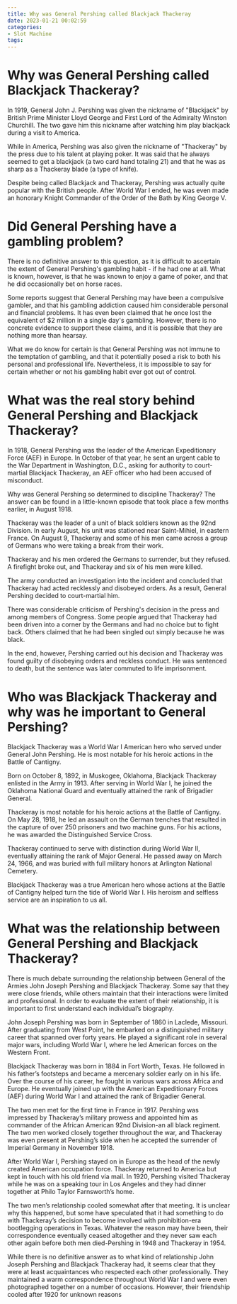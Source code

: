 ```yaml
---
title: Why was General Pershing called Blackjack Thackeray
date: 2023-01-21 00:02:59
categories:
- Slot Machine
tags:
---
```



#  Why was General Pershing called Blackjack Thackeray?

In 1919, General John J. Pershing was given the nickname of "Blackjack" by British Prime Minister Lloyd George and First Lord of the Admiralty Winston Churchill. The two gave him this nickname after watching him play blackjack during a visit to America.

While in America, Pershing was also given the nickname of "Thackeray" by the press due to his talent at playing poker. It was said that he always seemed to get a blackjack (a two card hand totaling 21) and that he was as sharp as a Thackeray blade (a type of knife).

Despite being called Blackjack and Thackeray, Pershing was actually quite popular with the British people. After World War I ended, he was even made an honorary Knight Commander of the Order of the Bath by King George V.

#  Did General Pershing have a gambling problem?

There is no definitive answer to this question, as it is difficult to ascertain the extent of General Pershing's gambling habit - if he had one at all. What is known, however, is that he was known to enjoy a game of poker, and that he did occasionally bet on horse races.

Some reports suggest that General Pershing may have been a compulsive gambler, and that his gambling addiction caused him considerable personal and financial problems. It has even been claimed that he once lost the equivalent of $2 million in a single day's gambling. However, there is no concrete evidence to support these claims, and it is possible that they are nothing more than hearsay.

What we do know for certain is that General Pershing was not immune to the temptation of gambling, and that it potentially posed a risk to both his personal and professional life. Nevertheless, it is impossible to say for certain whether or not his gambling habit ever got out of control.

#  What was the real story behind General Pershing and Blackjack Thackeray?

In 1918, General Pershing was the leader of the American Expeditionary Force (AEF) in Europe. In October of that year, he sent an urgent cable to the War Department in Washington, D.C., asking for authority to court-martial Blackjack Thackeray, an AEF officer who had been accused of misconduct.

Why was General Pershing so determined to discipline Thackeray? The answer can be found in a little-known episode that took place a few months earlier, in August 1918.

Thackeray was the leader of a unit of black soldiers known as the 92nd Division. In early August, his unit was stationed near Saint-Mihiel, in eastern France. On August 9, Thackeray and some of his men came across a group of Germans who were taking a break from their work.

Thackeray and his men ordered the Germans to surrender, but they refused. A firefight broke out, and Thackeray and six of his men were killed.

The army conducted an investigation into the incident and concluded that Thackeray had acted recklessly and disobeyed orders. As a result, General Pershing decided to court-martial him.

There was considerable criticism of Pershing's decision in the press and among members of Congress. Some people argued that Thackeray had been driven into a corner by the Germans and had no choice but to fight back. Others claimed that he had been singled out simply because he was black.

In the end, however, Pershing carried out his decision and Thackeray was found guilty of disobeying orders and reckless conduct. He was sentenced to death, but the sentence was later commuted to life imprisonment.

#  Who was Blackjack Thackeray and why was he important to General Pershing?

Blackjack Thackeray was a World War I American hero who served under General John Pershing. He is most notable for his heroic actions in the Battle of Cantigny.

Born on October 8, 1892, in Muskogee, Oklahoma, Blackjack Thackeray enlisted in the Army in 1913. After serving in World War I, he joined the Oklahoma National Guard and eventually attained the rank of Brigadier General.

Thackeray is most notable for his heroic actions at the Battle of Cantigny. On May 28, 1918, he led an assault on the German trenches that resulted in the capture of over 250 prisoners and two machine guns. For his actions, he was awarded the Distinguished Service Cross.

Thackeray continued to serve with distinction during World War II, eventually attaining the rank of Major General. He passed away on March 24, 1966, and was buried with full military honors at Arlington National Cemetery.

Blackjack Thackeray was a true American hero whose actions at the Battle of Cantigny helped turn the tide of World War I. His heroism and selfless service are an inspiration to us all.

#  What was the relationship between General Pershing and Blackjack Thackeray?

There is much debate surrounding the relationship between General of the Armies John Joseph Pershing and Blackjack Thackeray. Some say that they were close friends, while others maintain that their interactions were limited and professional. In order to evaluate the extent of their relationship, it is important to first understand each individual’s biography.

John Joseph Pershing was born in September of 1860 in Laclede, Missouri. After graduating from West Point, he embarked on a distinguished military career that spanned over forty years. He played a significant role in several major wars, including World War I, where he led American forces on the Western Front.

Blackjack Thackeray was born in 1884 in Fort Worth, Texas. He followed in his father’s footsteps and became a mercenary soldier early on in his life. Over the course of his career, he fought in various wars across Africa and Europe. He eventually joined up with the American Expeditionary Forces (AEF) during World War I and attained the rank of Brigadier General.

The two men met for the first time in France in 1917. Pershing was impressed by Thackeray’s military prowess and appointed him as commander of the African American 92nd Division-an all black regiment. The two men worked closely together throughout the war, and Thackeray was even present at Pershing’s side when he accepted the surrender of Imperial Germany in November 1918.

After World War I, Pershing stayed on in Europe as the head of the newly created American occupation force. Thackeray returned to America but kept in touch with his old friend via mail. In 1920, Pershing visited Thackeray while he was on a speaking tour in Los Angeles and they had dinner together at Philo Taylor Farnsworth’s home.

The two men’s relationship cooled somewhat after that meeting. It is unclear why this happened, but some have speculated that it had something to do with Thackeray’s decision to become involved with prohibition-era bootlegging operations in Texas. Whatever the reason may have been, their correspondence eventually ceased altogether and they never saw each other again before both men died-Pershing in 1948 and Thackeray in 1954.

While there is no definitive answer as to what kind of relationship John Joseph Pershing and Blackjack Thackeray had, it seems clear that they were at least acquaintances who respected each other professionally. They maintained a warm correspondence throughout World War I and were even photographed together on a number of occasions. However, their friendship cooled after 1920 for unknown reasons